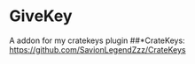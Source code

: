 # GiveKey
A addon for my cratekeys plugin
##*CrateKeys: https://github.com/SavionLegendZzz/CrateKeys
 
